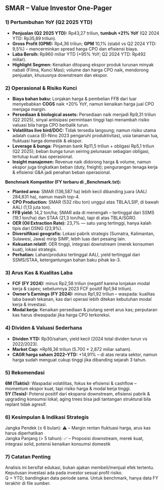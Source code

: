 ## SMAR – Value Investor One-Pager

### 1) Pertumbuhan YoY (Q2 2025 YTD)
- **Penjualan (Q2 2025 YTD):** Rp43,27 triliun, **tumbuh +21% YoY** (Q2 2024 YTD: Rp35,89 triliun).
- **Gross Profit (GPM):** Rp4,36 triliun; **GPM** 10,1% (stabil vs Q2 2024 YTD: 9,5%) – mencerminkan spread harga CPO dan efisiensi biaya.
- **Laba Bersih:** Rp960 miliar YTD (+95% YoY; Q2 2024 YTD: Rp492 miliar).
- **Highlight Segmen:** Kenaikan ditopang ekspor produk turunan minyak nabati (Filma, Kunci Mas); volume dan harga CPO naik, mendorong penjualan, khususnya downstream dan ekspor.

### 2) Operasional & Risiko Kunci
- **Biaya bahan baku:** Lonjakan harga & pembelian FFB dari luar menyebabkan **COGS** naik +20% YoY, namun kenaikan harga jual CPO menjaga margin.
- **Persediaan & biological assets:** Persediaan naik menjadi Rp9,31 triliun (Q2 2025), sinyal antisipasi permintaan tinggi tapi menambah risiko valuasi bila harga CPO berbalik turun.
- **Volatilitas live bird/DOC:** Tidak tersedia langsung; namun risiko utama adalah cuaca (El-Nino 2023 pengaruhi produktivitas), usia tanaman tua, fluktuasi harga domestik & ekspor.
- **Leverage & bunga:** Pinjaman bank Rp11,5 triliun + obligasi Rp5,1 triliun (Q2 2025); beban bunga turun seiring pelunasan sebagian obligasi, tertutup kuat kas operasional.
- **Insight manajemen:** Revenue naik didorong harga & volume, namun ekspor juga tingkatkan beban (duty, freight); pengurangan tenaga kerja & efisiensi G&A jadi penahan beban operasional.

**Benchmark Kompetitor (FY terbaru di _Benchmark.txt):**
- **Planted area:** SMAR (136,587 ha) lebih kecil dibanding juara (AALI 284,831 ha), namun masih top-4.
- **CPO Production:** SMAR (532 ribu ton) unggul atas TBLA/LSIP, di bawah AALI (1,13 juta ton).
- **FFB yield:** 14,2 ton/ha; SMAR ada di menengah – tertinggal dari SSMS (19,1 ton/ha) dan STAA (21,3 ton/ha), tapi di atas TBLA/SGRO.
- **OER (Oil Extraction Rate):** 23,7% — satu yang tertinggi, hanya kalah tipis dari DSNG (23,9%).
- **Diversifikasi geografis:** Lokasi pabrik strategis (Sumatra, Kalimantan, Sulawesi, Jawa) mirip SIMP, lebih luas dari pesaing lain.
- **Kekuatan relatif:** OER tinggi, integrasi downstream (merek konsumen kuat), lokasi strategis.
- **Perhatian:** Lahan/produksi tertinggal AALI, yield tertinggal dari SSMS/STAA, ketergantungan bahan baku pihak ke-3.

### 3) Arus Kas & Kualitas Laba
- **FCF (FY 2024):** minus Rp2,58 triliun (negatif karena lonjakan modal kerja & capex; sebelumnya 2023 FCF positif Rp1,94 triliun).
- **Owner’s Earnings (FY 2024):** minus Rp1,92 triliun – waspada: kualitas laba bawah tekanan, kas dari operasi lebih ditekan kebutuhan modal kerja & investasi.
- **Modal kerja:** Kenaikan persediaan & piutang seret arus kas; perputaran kas harus diwaspadai jika harga CPO terkoreksi.

### 4) Dividen & Valuasi Sederhana
- **Dividen YTD:** Rp30/saham, yield kecil (2024 total dividen turun vs 2022/2023).
- **Market Cap:** ≈Rp16,36 triliun (5.700 × 2,872 miliar saham).
- **CAGR harga saham 2022–YTD:** +14,91% – di atas rerata sektor, namun harga sudah menguat cukup tinggi jika dibanding sejarah 3 tahun.

### 5) Rekomendasi
**6M (Taktis):** Waspadai volatilitas, fokus ke efisiensi & cashflow – momentum ekspor kuat, tapi risiko harga & modal kerja tinggi.  
**5Y (Tesis):** Potensi positif dari ekspansi downstream, efisiensi pabrik & upgrading konsumsi lokal; aging trees bisa jadi tantangan struktural bila replant tidak agresif.

### 6) Kesimpulan & Indikasi Strategis
Jangka Pendek (≤ 6 bulan): ⚠️ – Margin rentan fluktuasi harga, arus kas harus diperhatikan  
Jangka Panjang (> 5 tahun): ✅ – Proposisi downstream, merek kuat, integrasi solid, potensi kenaikan konsumsi domestik

### 7) Catatan Penting
Analisis ini bersifat edukasi, bukan ajakan membeli/menjual efek tertentu. Keputusan investasi ada pada investor sesuai profil risiko.  
Q = YTD; bandingkan data periode sama. Untuk benchmark, hanya data FY terakhir di file sumber.